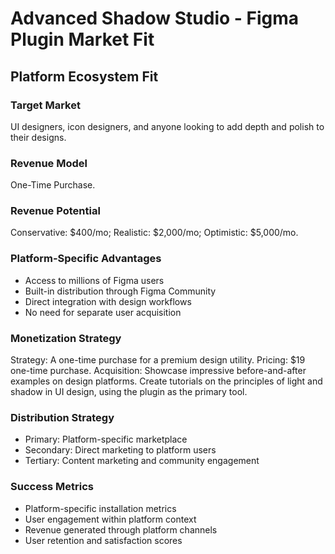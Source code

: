 # Advanced Shadow Studio - Figma Plugin Market Fit

## Platform Ecosystem Fit

### Target Market
UI designers, icon designers, and anyone looking to add depth and polish to their designs.

### Revenue Model
One-Time Purchase.

### Revenue Potential
Conservative: $400/mo; Realistic: $2,000/mo; Optimistic: $5,000/mo.

### Platform-Specific Advantages
- Access to millions of Figma users
- Built-in distribution through Figma Community
- Direct integration with design workflows
- No need for separate user acquisition

### Monetization Strategy
Strategy: A one-time purchase for a premium design utility. Pricing: $19 one-time purchase. Acquisition: Showcase impressive before-and-after examples on design platforms. Create tutorials on the principles of light and shadow in UI design, using the plugin as the primary tool.

### Distribution Strategy
- Primary: Platform-specific marketplace
- Secondary: Direct marketing to platform users
- Tertiary: Content marketing and community engagement

### Success Metrics
- Platform-specific installation metrics
- User engagement within platform context
- Revenue generated through platform channels
- User retention and satisfaction scores
